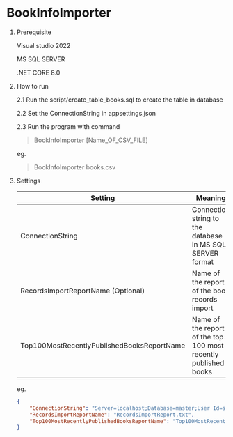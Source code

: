 # BookInfoImporter

1. Prerequisite

    Visual studio 2022
    
    MS SQL SERVER
    
    .NET CORE 8.0

2. How to run

    2.1 Run the script/create_table_books.sql to create the table in database
    
    2.2 Set the ConnectionString in appsettings.json

    2.3 Run the program with command

    > BookInfoImporter [Name_OF_CSV_FILE]

    eg. 
    
    > BookInfoImporter books.csv

3. Settings

    Setting | Meaning | Default
    --------|---------|--------
    ConnectionString | Connection string to the database in MS SQL SERVER format | 
    RecordsImportReportName (Optional) | Name of the report of the book records import | RecordsImportReport.txt
    Top100MostRecentlyPublishedBooksReportName | Name of the report of the top 100 most recently published books | Top100MostRecentlyPublishedBooksReport.csv

    eg.

    ```json
    {
        "ConnectionString": "Server=localhost;Database=master;User Id=sa;Password=12345678;",
        "RecordsImportReportName": "RecordsImportReport.txt",
        "Top100MostRecentlyPublishedBooksReportName": "Top100MostRecentlyPublishedBooksReport.csv"
    }

    ```





